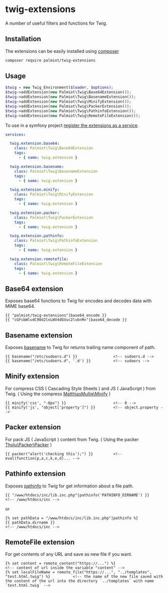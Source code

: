 # twig-extensions

A number of useful filters and functions for Twig.


## Installation

The extensions can be easily installed using [composer](http://getcomposer.org/)

``` bash
composer require palmiot/twig-extensions
```

## Usage

``` php
$twig = new Twig_Environment($loader, $options);
$twig->addExtension(new Palmiot\Twig\Base64Extension());
$twig->addExtension(new Palmiot\Twig\BasenameExtension());
$twig->addExtension(new Palmiot\Twig\MinifyExtension());
$twig->addExtension(new Palmiot\Twig\PackerExtension());
$twig->addExtension(new Palmiot\Twig\PathinfoExtension());
$twig->addExtension(new Palmiot\Twig\RemoteFileExtension());
```

To use in a symfony project [register the extensions as a service](http://symfony.com/doc/current/cookbook/templating/twig_extension.html#register-an-extension-as-a-service).

``` yaml
services:

  twig.extension.base64:
    class: Palmiot\Twig\Base64Extension
    tags:
      - { name: twig.extension }

  twig.extension.basename:
    class: Palmiot\Twig\BasenameExtension
    tags:
      - { name: twig.extension }

  twig.extension.minify:
    class: Palmiot\Twig\MinifyExtension
    tags:
      - { name: twig.extension }

  twig.extension.packer:
    class: Palmiot\Twig\PackerExtension
    tags:
      - { name: twig.extension }

  twig.extension.pathinfo:
    class: Palmiot\Twig\PathinfoExtension
    tags:
      - { name: twig.extension }

  twig.extension.remotefile:
    class: Palmiot\Twig\RemoteFileExtension
    tags:
      - { name: twig.extension }
```


## Base64 extension

Exposes base64 functions to Twig for encodes and decodes data with MIME base64.

```
{{ "palmiot/twig-extensions"|base64_encode }}
{{ "cGFsbWlvdC90d2lnLWV4dGVuc2lvbnM="|base64_decode }}
```


## Basename extension

Exposes [basename](https://www.php.net/basename) to Twig for returns trailing name component of path.

```
{{ basename("/etc/sudoers.d") }}                <!-- sudoers.d -->
{{ basename("/etc/sudoers.d", '.d') }}          <!-- sudoers -->
```


## Minify extension

For compress CSS ( Cascading Style Sheets ) and JS ( JavaScript ) from Twig. ( Using the compress [MatthiasMullie\Minify](https://github.com/matthiasmullie/minify) )

```
{{ minify('css', "-0px") }}                     <!-- 0 -->
{{ minify('js', "object['property']") }}        <!-- object.property -->
```

## Packer extension

For pack JS ( JavaScript ) content from Twig. ( Using the packer [Tholu\Packer\Packer](https://github.com/tholu/php-packer) )

```
{{ packer("alert('checking this');") }}         <!-- eval(function(p,a,c,k,e,d)... -->
```

## Pathinfo extension

Exposes [pathinfo](https://www.php.net/pathinfo) to Twig for get information about a file path.

```
{{ "/www/htdocs/inc/lib.inc.php"|pathinfo('PATHINFO_DIRNAME') }}        <!-- /www/htdocs/inc -->
```
or
```
{% set pathData = "/www/htdocs/inc/lib.inc.php"|pathinfo %}
{{ pathData.dirname }}                                                  <!-- /www/htdocs/inc -->
```

## RemoteFile extension

For get contents of any URL and save as new file if you want.

```
{% set content = remote_content("https://...") %}                                               <!-- content of url inside the variable "content" -->
{% set localFileName = remote_file("https://...", "../templates", "test.html.twig") %}          <!-- the name of the new file saved with the content of the url into the directory `../templates` with name `test.html.twig` -->
```
